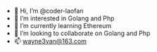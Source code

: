 - 👋 Hi, I’m @coder-laofan
- 👀 I’m interested in Golang and Php
- 🌱 I’m currently learning Ethereum
- 💞️ I’m looking to collaborate on Golang and Php
- 📫 wayne3van@163.com

<!---
coder-laofan/coder-laofan is a ✨ special ✨ repository because its `README.md` (this file) appears on your GitHub profile.
You can click the Preview link to take a look at your changes.
--->
